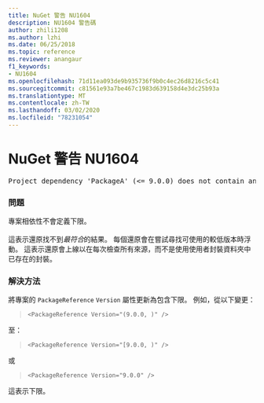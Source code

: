 ```yaml
---
title: NuGet 警告 NU1604
description: NU1604 警告碼
author: zhili1208
ms.author: lzhi
ms.date: 06/25/2018
ms.topic: reference
ms.reviewer: anangaur
f1_keywords:
- NU1604
ms.openlocfilehash: 71d11ea093de9b935736f9b0c4ec26d8216c5c41
ms.sourcegitcommit: c81561e93a7be467c1983d639158d4e3dc25b93a
ms.translationtype: MT
ms.contentlocale: zh-TW
ms.lasthandoff: 03/02/2020
ms.locfileid: "78231054"
---
```

# <a name="nuget-warning-nu1604"></a>NuGet 警告 NU1604

<pre>Project dependency 'PackageA' (&lt;= 9.0.0) does not contain an inclusive lower bound. Include a lower bound in the dependency version to ensure consistent restore results.</pre>

### <a name="issue"></a>問題
專案相依性不會定義下限。<br/><br/>這表示還原找不到*最符合*的結果。 每個還原會在嘗試尋找可使用的較低版本時浮動。 這表示還原會上線以在每次檢查所有來源，而不是使用使用者封裝資料夾中已存在的封裝。

### <a name="solution"></a>解決方法
將專案的 `PackageReference` `Version` 屬性更新為包含下限。
例如，從以下變更：

> `<PackageReference Version="(9.0.0, )" />`

至：

> `<PackageReference Version="[9.0.0, )" />`

或

> `<PackageReference Version="9.0.0" />`

這表示下限。
